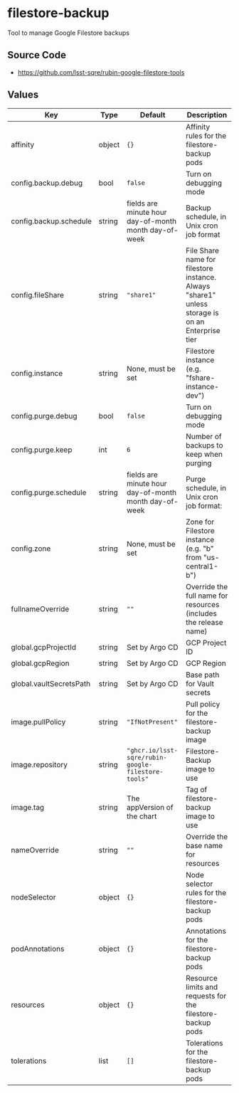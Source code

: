 # filestore-backup

Tool to manage Google Filestore backups

## Source Code

* <https://github.com/lsst-sqre/rubin-google-filestore-tools>

## Values

| Key | Type | Default | Description |
|-----|------|---------|-------------|
| affinity | object | `{}` | Affinity rules for the filestore-backup pods |
| config.backup.debug | bool | `false` | Turn on debugging mode |
| config.backup.schedule | string | fields are minute hour day-of-month month day-of-week | Backup schedule, in Unix cron job format |
| config.fileShare | string | `"share1"` | File Share name for filestore instance.  Always "share1" unless storage is on an Enterprise tier |
| config.instance | string | None, must be set | Filestore instance (e.g. "fshare-instance-dev") |
| config.purge.debug | bool | `false` | Turn on debugging mode |
| config.purge.keep | int | `6` | Number of backups to keep when purging |
| config.purge.schedule | string | fields are minute hour day-of-month month day-of-week | Purge schedule, in Unix cron job format: |
| config.zone | string | None, must be set | Zone for Filestore instance (e.g. "b" from "us-central1-b") |
| fullnameOverride | string | `""` | Override the full name for resources (includes the release name) |
| global.gcpProjectId | string | Set by Argo CD | GCP Project ID |
| global.gcpRegion | string | Set by Argo CD | GCP Region |
| global.vaultSecretsPath | string | Set by Argo CD | Base path for Vault secrets |
| image.pullPolicy | string | `"IfNotPresent"` | Pull policy for the filestore-backup image |
| image.repository | string | `"ghcr.io/lsst-sqre/rubin-google-filestore-tools"` | Filestore-Backup image to use |
| image.tag | string | The appVersion of the chart | Tag of filestore-backup image to use |
| nameOverride | string | `""` | Override the base name for resources |
| nodeSelector | object | `{}` | Node selector rules for the filestore-backup pods |
| podAnnotations | object | `{}` | Annotations for the filestore-backup pods |
| resources | object | `{}` | Resource limits and requests for the filestore-backup pods |
| tolerations | list | `[]` | Tolerations for the filestore-backup pods |
